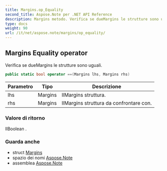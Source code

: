 ```yaml
---
title: Margins.op_Equality
second_title: Aspose.Note per .NET API Reference
description: Margins metodo. Verifica se dueMargins le strutture sono uguali.
type: docs
weight: 90
url: /it/net/aspose.note/margins/op_equality/
---
```

## Margins Equality operator

Verifica se dueMargins le strutture sono uguali.

```csharp
public static bool operator ==(Margins lhs, Margins rhs)
```

| Parametro | Tipo | Descrizione |
| --- | --- | --- |
| lhs | Margins | IlMargins struttura. |
| rhs | Margins | IlMargins struttura da confrontare con. |

### Valore di ritorno

IlBoolean .

### Guarda anche

* struct [Margins](../)
* spazio dei nomi [Aspose.Note](../../margins/)
* assemblea [Aspose.Note](../../../)


